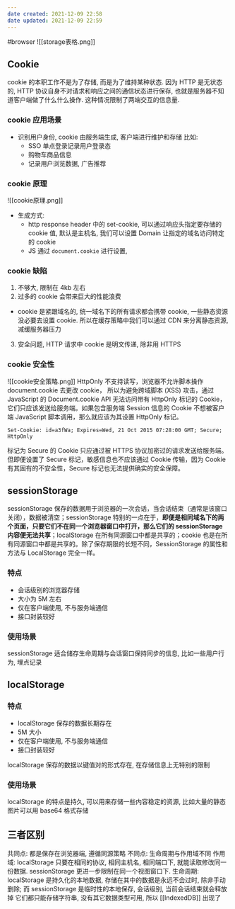 ```yaml
---
date created: 2021-12-09 22:58
date updated: 2021-12-09 22:59
---
```


#browser
![[storage表格.png]]

## Cookie

cookie 的本职工作不是为了存储, 而是为了维持某种状态. 因为 HTTP 是无状态的, HTTP 协议自身不对请求和响应之间的通信状态进行保存, 也就是服务器不知道客户端做了什么什么操作. 这种情况限制了两端交互的信息量.

### cookie 应用场景

- 识别用户身份, cookie 由服务端生成, 客户端进行维护和存储 比如:
  - SSO 单点登录记录用户登录态
  - 购物车商品信息
  - 记录用户浏览数据, 广告推荐

### cookie 原理

![[cookie原理.png]]

- 生成方式:
  - http response header 中的 set-cookie, 可以通过响应头指定要存储的 cookie 值, 默认是主机名, 我们可以设置 Domain 让指定的域名访问特定的 cookie
  - JS 通过 `document.cookie` 进行设置,

### cookie 缺陷

1. 不够大, 限制在 4kb 左右
2. 过多的 cookie 会带来巨大的性能浪费

- cookie 是紧跟域名的, 统一域名下的所有请求都会携带 cookie, 一些静态资源没必要去设置 cookie. 所以在缓存策略中我们可以通过 CDN 来分离静态资源, 减缓服务器压力

3. 安全问题, HTTP 请求中 cookie 是明文传递, 除非用 HTTPS

### cookie 安全性

![[cookie安全策略.png]]
HttpOnly 不支持读写，浏览器不允许脚本操作 document.cookie 去更改 cookie，
所以为避免跨域脚本 (XSS) 攻击，通过 JavaScript 的 Document.cookie API 无法访问带有 HttpOnly 标记的 Cookie，它们只应该发送给服务端。如果包含服务端 Session 信息的 Cookie 不想被客户端 JavaScript 脚本调用，那么就应该为其设置 HttpOnly 标记。

```
Set-Cookie: id=a3fWa; Expires=Wed, 21 Oct 2015 07:28:00 GMT; Secure; HttpOnly
```

标记为 Secure 的 Cookie 只应通过被 HTTPS 协议加密过的请求发送给服务端。但即便设置了 Secure 标记，敏感信息也不应该通过 Cookie 传输，因为 Cookie 有其固有的不安全性，Secure 标记也无法提供确实的安全保障。

## sessionStorage

sessionStorage 保存的数据用于浏览器的一次会话，当会话结束（通常是该窗口关闭），数据被清空；sessionStorage 特别的一点在于，**即便是相同域名下的两个页面，只要它们不在同一个浏览器窗口中打开，那么它们的 sessionStorage 内容便无法共享**；localStorage 在所有同源窗口中都是共享的；cookie 也是在所有同源窗口中都是共享的。除了保存期限的长短不同，SessionStorage 的属性和方法与 LocalStorage 完全一样。

### 特点

- 会话级别的浏览器存储
- 大小为 5M 左右
- 仅在客户端使用, 不与服务端通信
- 接口封装较好

### 使用场景

sessionStorage 适合储存生命周期与会话窗口保持同步的信息, 比如一些用户行为, 埋点记录

## localStorage

### 特点

- localStorage 保存的数据长期存在
- 5M 大小
- 仅在客户端使用, 不与服务端通信
- 接口封装较好

localStorage 保存的数据以键值对的形式存在,  在存储信息上无特别的限制

### 使用场景

localStorage 的特点是持久, 可以用来存储一些内容稳定的资源, 比如大量的静态图片可以用 base64 格式存储

## 三者区别

共同点: 都是保存在浏览器端, 遵循同源策略
不同点: 生命周期与作用域不同
作用域: localStorage 只要在相同的协议, 相同主机名, 相同端口下, 就能读取修改同一份数据. sessionStorage 更进一步限制在同一个视图窗口下.
生命周期: localStorage 是持久化的本地数据, 存储在其中的数据是永远不会过时, 除非手动删除; 而 sessionStorage 是临时性的本地保存, 会话级别, 当前会话结束就会释放掉
它们都只能存储字符串, 没有其它数据类型可用, 所以
[[IndexedDB]] 出现了
